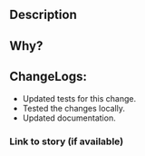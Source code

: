 <!--- PLEASE FOLLOW THE GUIDELINE -->

## Description
<!--- Describe your changes in detail -->

## Why?
<!--- Why is this change required? What problem does it solve? -->

## ChangeLogs:
<!--- changes for this pr -->
- Updated tests for this change.
- Tested the changes locally.
- Updated documentation.

### Link to story (if available)
<!--- Add story URL here -->
